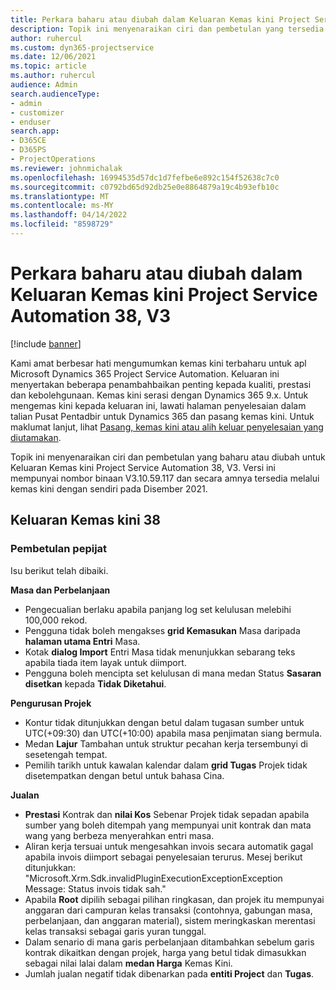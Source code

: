 ```yaml
---
title: Perkara baharu atau diubah dalam Keluaran Kemas kini Project Service Automation 38, V3
description: Topik ini menyenaraikan ciri dan pembetulan yang tersedia dalam Keluaran Kemas kini Microsoft Dynamics 365 Project Service Automation 38, V3.
author: ruhercul
ms.custom: dyn365-projectservice
ms.date: 12/06/2021
ms.topic: article
ms.author: ruhercul
audience: Admin
search.audienceType:
- admin
- customizer
- enduser
search.app:
- D365CE
- D365PS
- ProjectOperations
ms.reviewer: johnmichalak
ms.openlocfilehash: 16994535d57dc1d7fefbe6e892c154f52638c7c0
ms.sourcegitcommit: c0792bd65d92db25e0e8864879a19c4b93efb10c
ms.translationtype: MT
ms.contentlocale: ms-MY
ms.lasthandoff: 04/14/2022
ms.locfileid: "8598729"
---
```

# <a name="whats-new-or-changed-in-project-service-automation-update-release-38-v3"></a>Perkara baharu atau diubah dalam Keluaran Kemas kini Project Service Automation 38, V3

[!include [banner](../includes/psa-now-project-operations.md)]

Kami amat berbesar hati mengumumkan kemas kini terbaharu untuk apl Microsoft Dynamics 365 Project Service Automation. Keluaran ini menyertakan beberapa penambahbaikan penting kepada kualiti, prestasi dan kebolehgunaan. Kemas kini serasi dengan Dynamics 365 9.x. Untuk mengemas kini kepada keluaran ini, lawati halaman penyelesaian dalam talian Pusat Pentadbir untuk Dynamics 365 dan pasang kemas kini. Untuk maklumat lanjut, lihat [Pasang, kemas kini atau alih keluar penyelesaian yang diutamakan](/power-platform/admin/install-remove-preferred-solution).

Topik ini menyenaraikan ciri dan pembetulan yang baharu atau diubah untuk Keluaran Kemas kini Project Service Automation 38, V3. Versi ini mempunyai nombor binaan V3.10.59.117 dan secara amnya tersedia melalui kemas kini dengan sendiri pada Disember 2021.

## <a name="update-release-38"></a>Keluaran Kemas kini 38

### <a name="bug-fixes"></a>Pembetulan pepijat

Isu berikut telah dibaiki.

**Masa dan Perbelanjaan**

- Pengecualian berlaku apabila panjang log set kelulusan melebihi 100,000 rekod.
- Pengguna tidak boleh mengakses **grid Kemasukan** Masa daripada **halaman utama Entri** Masa.
- Kotak **dialog Import** Entri Masa tidak menunjukkan sebarang teks apabila tiada item layak untuk diimport.
- Pengguna boleh mencipta set kelulusan di mana medan Status **Sasaran disetkan** kepada **Tidak Diketahui**.

**Pengurusan Projek**

- Kontur tidak ditunjukkan dengan betul dalam tugasan sumber untuk UTC(+09:30) dan UTC(+10:00) apabila masa penjimatan siang bermula.
- Medan **Lajur** Tambahan untuk struktur pecahan kerja tersembunyi di sesetengah tempat.
- Pemilih tarikh untuk kawalan kalendar dalam **grid Tugas** Projek tidak disetempatkan dengan betul untuk bahasa Cina.

**Jualan**

- **Prestasi** Kontrak dan **nilai Kos** Sebenar Projek tidak sepadan apabila sumber yang boleh ditempah yang mempunyai unit kontrak dan mata wang yang berbeza menyerahkan entri masa.
- Aliran kerja tersuai untuk mengesahkan invois secara automatik gagal apabila invois diimport sebagai penyelesaian terurus. Mesej berikut ditunjukkan: "Microsoft.Xrm.Sdk.invalidPluginExecutionExceptionException Message: Status invois tidak sah."
- Apabila **Root** dipilih sebagai pilihan ringkasan, dan projek itu mempunyai anggaran dari campuran kelas transaksi (contohnya, gabungan masa, perbelanjaan, dan anggaran material), sistem meringkaskan merentasi kelas transaksi sebagai garis yuran tunggal.
- Dalam senario di mana garis perbelanjaan ditambahkan sebelum garis kontrak dikaitkan dengan projek, harga yang betul tidak dimasukkan sebagai nilai lalai dalam **medan Harga** Kemas Kini.
- Jumlah jualan negatif tidak dibenarkan pada **entiti Project** dan **Tugas**.
